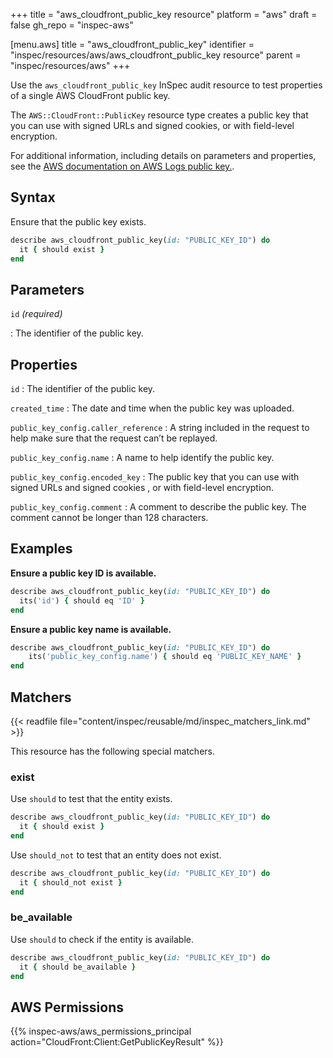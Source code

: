 +++
title = "aws_cloudfront_public_key resource"
platform = "aws"
draft = false
gh_repo = "inspec-aws"

[menu.aws]
title = "aws_cloudfront_public_key"
identifier = "inspec/resources/aws/aws_cloudfront_public_key resource"
parent = "inspec/resources/aws"
+++

Use the `aws_cloudfront_public_key` InSpec audit resource to test properties of a single AWS CloudFront public key.

The `AWS::CloudFront::PublicKey` resource type creates a public key that you can use with signed URLs and signed cookies, or with field-level encryption.

For additional information, including details on parameters and properties, see the [AWS documentation on AWS Logs public key.](https://docs.aws.amazon.com/AWSCloudFormation/latest/UserGuide/aws-resource-cloudfront-publickey.html).

## Syntax

Ensure that the public key exists.

```ruby
describe aws_cloudfront_public_key(id: "PUBLIC_KEY_ID") do
  it { should exist }
end
```

## Parameters

`id` _(required)_

: The identifier of the public key.

## Properties

`id`
: The identifier of the public key.

`created_time`
: The date and time when the public key was uploaded.

`public_key_config.caller_reference`
: A string included in the request to help make sure that the request can’t be replayed.

`public_key_config.name`
: A name to help identify the public key.

`public_key_config.encoded_key`
: The public key that you can use with signed URLs and signed cookies , or with field-level encryption.

`public_key_config.comment`
: A comment to describe the public key. The comment cannot be longer than 128 characters.

## Examples

**Ensure a public key ID is available.**

```ruby
describe aws_cloudfront_public_key(id: "PUBLIC_KEY_ID") do
  its('id') { should eq 'ID' }
end
```

**Ensure a public key name is available.**

```ruby
describe aws_cloudfront_public_key(id: "PUBLIC_KEY_ID") do
    its('public_key_config.name') { should eq 'PUBLIC_KEY_NAME' }
end
```

## Matchers

{{< readfile file="content/inspec/reusable/md/inspec_matchers_link.md" >}}

This resource has the following special matchers.

### exist

Use `should` to test that the entity exists.

```ruby
describe aws_cloudfront_public_key(id: "PUBLIC_KEY_ID") do
  it { should exist }
end
```

Use `should_not` to test that an entity does not exist.

```ruby
describe aws_cloudfront_public_key(id: "PUBLIC_KEY_ID") do
  it { should_not exist }
end
```

### be_available

Use `should` to check if the entity is available.

```ruby
describe aws_cloudfront_public_key(id: "PUBLIC_KEY_ID") do
  it { should be_available }
end
```

## AWS Permissions

{{% inspec-aws/aws_permissions_principal action="CloudFront:Client:GetPublicKeyResult" %}}

